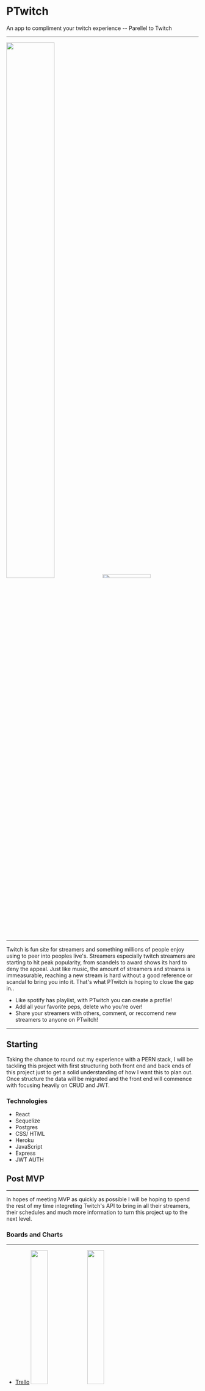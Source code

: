 # PTwitch
An app to compliment your twitch experience -- Parellel to Twitch
***
<img src="https://i.imgur.com/MsNRiXM.png" width=50% height=60%><img src = "https://cdn.vox-cdn.com/thumbor/o_vGcpWqjROjHHWpSonqi4GoTs8=/0x0:1920x1080/1200x800/filters:focal(807x387:1113x693)/cdn.vox-cdn.com/uploads/chorus_image/image/60887093/twitch.0.0.jpg" width=50% height=5%>

***


Twitch is fun site for streamers and something millions of people enjoy using to peer into peoples live's. Streamers especially twitch streamers are starting to hit peak popularity, from scandels to award shows its hard to deny the appeal. Just like music, the amount of streamers and streams is immeasurable, reaching a new stream is hard without a good reference or scandal to bring you into it. That's what PTwitch is hoping to close the gap in..


- Like spotify has playlist, with PTwitch you can create a profile! 
- Add all your favorite peps, delete who you're over!  
- Share your streamers with others, comment, or reccomend new streamers to anyone on PTwitch! 

***
## Starting
Taking the chance to round out my experience with a PERN stack, I will be tackling this project with first structuring both front end and back ends of this project just to get a solid understanding of how I want this to plan out. Once structure the data will be migrated and the front end will commence with focusing heavily on CRUD and JWT. 

### Technologies                          
* React                                
* Sequelize                                              
* Postgres
* CSS/ HTML
* Heroku 
* JavaScript
* Express
* JWT AUTH

## Post MVP
***
In hopes of meeting MVP as quickly as possible I will be hoping to spend the rest of my time integreting Twitch's API to bring in all their streamers, their schedules and much more information to turn this project up to the next level. 

 ### Boards and Charts
 ***
 * [Trello](https://trello.com/b/pt5c9NHi/ptwitch)
 <img src="https://i.imgur.com/Yl7bKSb.png" width=30% > <img src="https://i.imgur.com/GMdOj4r.png" width=30%>